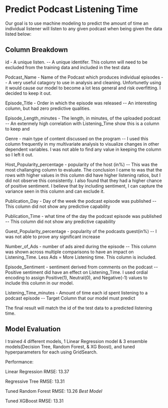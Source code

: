 # Predict Podcast Listening Time

Our goal is to use machine modeling to predict the amount of time an individual listener will listen to any given podcast when being given the data listed below:

## Column Breakdown

id - A unique listen.
-- A unique identifer. This column will need to be excluded from the training data and included in the test data

Podcast_Name - Name of the Podcast which produces individual episodes
-- A very useful catagory to use in analysis and cleaning. Unfortunetly using it would cause our model to become a lot less general and risk overfitting. I decided to keep it out.

Episode_Title - Order in which the episode was released
-- An interesting column, but had zero predictive qualities.

Episode_Length_minutes - The length, in minutes, of the uploaded podcast
-- An extermely high correlation with Listening_Time show this is a column to keep and 

Genre - main type of content discussed on the program
-- I used this column frequently in my multivariate analysis to visualize changes in other dependent variables. I was not able to find any value in keeping the column so I left it out.

Host_Popularity_percentage - popularity of the host (in%)
-- This was the most challanging column to evaluate. The conclusion I came to was that the rows with higher values in this column did have higher listening ratios, but I did not observe this consistently. I also found that they had a higher chance of positive sentiment. I believe that by including sentiment, I can capture the variance seen in this column and can exclude it.

Publication_Day - Day of the week the podcast episode was published
-- This column did not show any predictive capability

Publication_Time - what time of the day the podcast episode was published
-- This column did not show any predictive capability

Guest_Popularity_percentage - popularity of the podcasts guest(in%)
-- I was not able to prove any significant increase

Number_of_Ads - number of ads aired during the episode
--  This column was shown across multiple comparisons to have an impact on Listening_Time. Less Ads = More Listening time. This column is included.

Episode_Sentiment - sentiment derived from comments on the podcast
-- Positive sentiment did have an effect on Listening_Time. I used ordial encoding to assign Positive(1), Neutral(0), and Negative(-1) values to include this column in our model.

Listening_Time_minutes - Amount of time each id spent listening to a podcast episode 
-- Target Column that our model must predict

The final result will match the id of the test data to a predicted listening time.

## Model Evaluation

I trained 4 different models, 1 Linear Regression model & 3 ensemble models(Decision Tree, Random Forest, & XG Boost), and tuned hyperparameters for each using GridSearch. 

Performance:

Linear Regression RMSE: 13.37

Regressive Tree RMSE: 13.31

Tuned Random Forest RMSE: 13.26 *Best Model*

Tuned XGBoost RMSE: 13.31